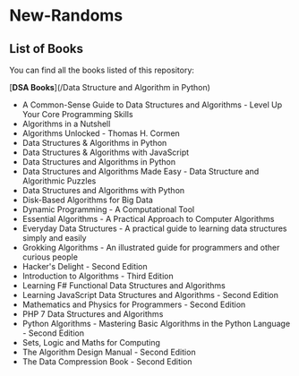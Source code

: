 # New-Randoms

## List of Books

You can find all the books listed of this repository:

[**DSA Books**](/Data Structure and Algorithm in Python)

- A Common-Sense Guide to Data Structures and Algorithms - Level Up Your Core Programming Skills
- Algorithms in a Nutshell 
- Algorithms Unlocked - Thomas H. Cormen 
- Data Structures & Algorithms in Python 
- Data Structures & Algorithms with JavaScript 
- Data Structures and Algorithms in Python 
- Data Structures and Algorithms Made Easy - Data Structure and Algorithmic Puzzles
- Data Structures and Algorithms with Python 
- Disk-Based Algorithms for Big Data 
- Dynamic Programming - A Computational Tool 
- Essential Algorithms - A Practical Approach to Computer Algorithms 
- Everyday Data Structures - A practical guide to learning data structures simply and easily
- Grokking Algorithms - An illustrated guide for programmers and other curious people 
- Hacker's Delight - Second Edition 
- Introduction to Algorithms - Third Edition
- Learning F# Functional Data Structures and Algorithms
- Learning JavaScript Data Structures and Algorithms - Second Edition 
- Mathematics and Physics for Programmers - Second Edition 
- PHP 7 Data Structures and Algorithms 
- Python Algorithms - Mastering Basic Algorithms in the Python Language - Second Edition
- Sets, Logic and Maths for Computing 
- The Algorithm Design Manual - Second Edition 
- The Data Compression Book - Second Edition
